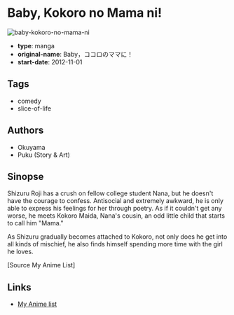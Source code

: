 # Baby, Kokoro no Mama ni!

![baby-kokoro-no-mama-ni](https://cdn.myanimelist.net/images/manga/1/113443.jpg)

-   **type**: manga
-   **original-name**: Baby，ココロのママに！
-   **start-date**: 2012-11-01

## Tags

-   comedy
-   slice-of-life

## Authors

-   Okuyama
-   Puku (Story & Art)

## Sinopse

Shizuru Roji has a crush on fellow college student Nana, but he doesn't have the courage to confess. Antisocial and extremely awkward, he is only able to express his feelings for her through poetry. As if it couldn't get any worse, he meets Kokoro Maida, Nana's cousin, an odd little child that starts to call him "Mama."

As Shizuru gradually becomes attached to Kokoro, not only does he get into all kinds of mischief, he also finds himself spending more time with the girl he loves.

[Source My Anime List]

## Links

-   [My Anime list](https://myanimelist.net/manga/66169/Baby_Kokoro_no_Mama_ni)
